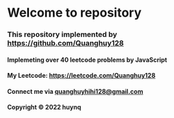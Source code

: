 # Welcome to repository
### This repository implemented by https://github.com/Quanghuy128

#### Implemeting over 40 leetcode problems by JavaScript 
#### My Leetcode: https://leetcode.com/Quanghuy128

#### Connect me via quanghuyhihi128@gmail.com

#### Copyright &#169; 2022 huynq

